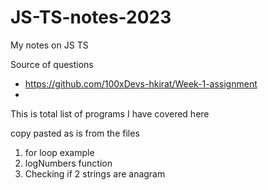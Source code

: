 # JS-TS-notes-2023
My notes on JS TS

Source of questions
- https://github.com/100xDevs-hkirat/Week-1-assignment 
- 

This is total list of programs I have covered here

copy pasted as is from the files

1. for loop example
2. logNumbers function
3. Checking if 2 strings are anagram
